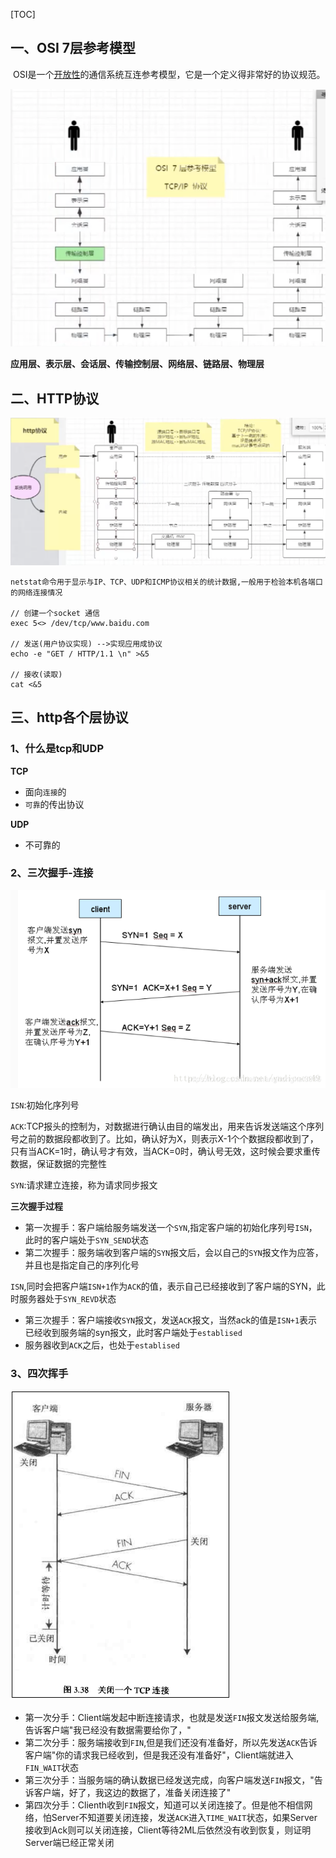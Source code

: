 [TOC]

## 一、OSI 7层参考模型

​		OSI是一个[开放性](https://baike.baidu.com/item/开放性/3129237)的通信系统互连参考模型，它是一个定义得非常好的协议规范。

![OSI七层网络模型](image/OSI七层网络模型.png)

**应用层、表示层、会话层、传输控制层、网络层、链路层、物理层**



## 二、HTTP协议

![http协议](image/http协议.png)

```
netstat命令用于显示与IP、TCP、UDP和ICMP协议相关的统计数据,一般用于检验本机各端口的网络连接情况

// 创建一个socket 通信
exec 5<> /dev/tcp/www.baidu.com

// 发送(用户协议实现) -->实现应用成协议
echo -e "GET / HTTP/1.1 \n" >&5

// 接收(读取)
cat <&5

```

## 三、http各个层协议

### 1、什么是tcp和UDP

**TCP**

+ 面向`连接`的
+ `可靠`的传出协议

**UDP**

+ 不可靠的

### 2、三次握手-连接



![三次握手过程](image/三次握手过程.png)

`ISN`:初始化序列号

`ACK`:TCP报头的控制为，对数据进行确认由目的端发出，用来告诉发送端这个序列号之前的数据段都收到了。比如，确认好为X，则表示X-1个个数据段都收到了，只有当ACK=1时，确认号才有效，当ACK=0时，确认号无效，这时候会要求重传数据，保证数据的完整性

`SYN`:请求建立连接，称为请求同步报文

**三次握手过程**

+ 第一次握手：客户端给服务端发送一个`SYN`,指定客户端的初始化序列号`ISN`，此时的客户端处于`SYN_SEND`状态
+ 第二次握手：服务端收到客户端的`SYN`报文后，会以自己的`SYN`报文作为应答，并且也是指定自己的序列化号

`ISN`,同时会把客户端`ISN+1`作为`ACK`的值，表示自己已经接收到了客户端的SYN，此时服务器处于`SYN_REVD`状态

+ 第三次握手：客户端接收`SYN`报文，发送`ACK`报文，当然ack的值是`ISN+1`表示已经收到服务端的syn报文，此时客户端处于`establised`
+ 服务器收到`ACK`之后，也处于`establised`



### 3、四次挥手

![四次挥手模型](image/四次挥手模型.gif)

+ 第一次分手：Client端发起中断连接请求，也就是发送`FIN`报文发送给服务端,告诉客户端"我已经没有数据需要给你了，"
+ 第二次分手：服务端接收到`FIN`,但是我们还没有准备好，所以先发送`ACK`告诉客户端"你的请求我已经收到，但是我还没有准备好"，Client端就进入`FIN_WAIT`状态
+ 第三次分手：当服务端的确认数据已经发送完成，向客户端发送`FIN`报文，"告诉客户端，好了，我这边的数据了，准备关闭连接了"
+ 第四次分手：Clienth收到`FIN`报文，知道可以关闭连接了。但是他不相信网络，怕Server不知道要关闭连接，发送`ACK`进入`TIME_WAIT`状态，如果Server接收到Ack则可以关闭连接，Client等待2ML后依然没有收到恢复，则证明Server端已经正常关闭

